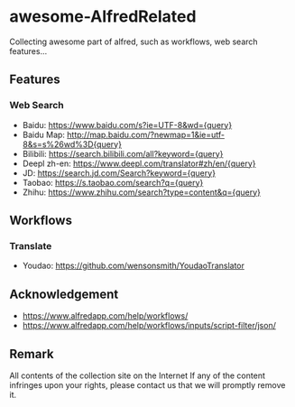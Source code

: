 # awesome-AlfredRelated
Collecting awesome part of alfred, such as workflows, web search features...

## Features
### Web Search
- Baidu: https://www.baidu.com/s?ie=UTF-8&wd={query}
- Baidu Map: http://map.baidu.com/?newmap=1&ie=utf-8&s=s%26wd%3D{query}
- Bilibili: https://search.bilibili.com/all?keyword={query}
- Deepl zh-en: https://www.deepl.com/translator#zh/en/{query}
- JD: https://search.jd.com/Search?keyword={query}
- Taobao: https://s.taobao.com/search?q={query}
- Zhihu: https://www.zhihu.com/search?type=content&q={query}

## Workflows
### Translate
- Youdao: https://github.com/wensonsmith/YoudaoTranslator

## Acknowledgement
- https://www.alfredapp.com/help/workflows/
- https://www.alfredapp.com/help/workflows/inputs/script-filter/json/

## Remark
All contents of the collection site on the Internet
If any of the content infringes upon your rights, please contact us that we will promptly remove it.

